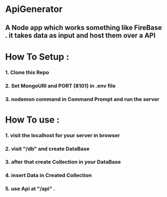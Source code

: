 # ApiGenerator
## A Node app which works something like FireBase . it takes data as input  and host them over a API  

# How To Setup :
### 1. Clone this Repo
### 2. Set MongoURI and PORT (8101) in .env file 
### 3. nodemon command in Command Prompt and run the server

# How To use :
### 1. visit the localhost for your server in browser
### 2. visit "/db" and create DataBase 
### 3. after that create Collection in your DataBase
### 4. insert Data in Created Collection
### 5. use Api at "/api" .
